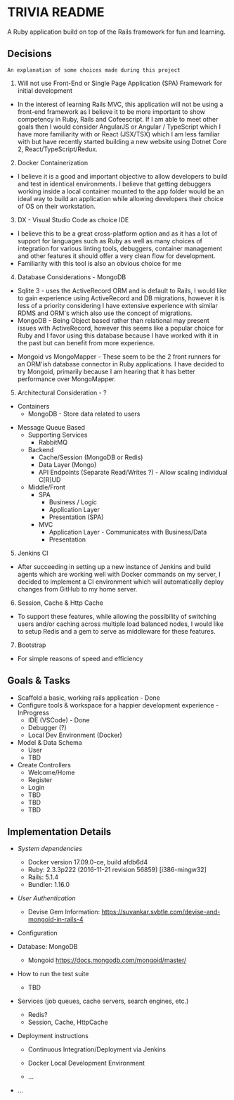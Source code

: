 # TRIVIA README

A Ruby application build on top of the Rails framework for fun and learning.

## Decisions
```
An explanation of some choices made during this project
```
1. Will not use Front-End or Single Page Application (SPA) Framework for initial development
  * In the interest of learning Rails MVC, this application will not be using a front-end framework as
  I believe it to be more important to show competency in Ruby, Rails and Cofeescript.  If I am able to 
  meet other goals then I would consider AngularJS or Angular / TypeScript which I have more familiarity 
  with or React (JSX/TSX) which I am less familiar with but have recently started building a new website 
  using Dotnet Core 2, React/TypeScript/Redux.

2. Docker Containerization
  * I believe it is a good and important objective to allow developers to build and test in identical 
  environments.  I believe that getting debuggers working inside a local container mounted to the app
  folder would be an ideal way to build an application while allowing developers their choice of OS on
  their workstation.

3. DX - Visual Studio Code as choice IDE
  * I believe this to be a great cross-platform option and as it has a lot of support for languages
  such as Ruby as well as many choices of integration for various linting tools, debuggers, container
  management and other features it should offer a very clean flow for development.
  * Familiarity with this tool is also an obvious choice for me

4. Database Considerations - MongoDB
  * Sqlite 3 - uses the ActiveRecord ORM and is default to Rails, I would like to gain experience using
  ActiveRecord and DB migrations, however it is less of a priority considering I have extensive experience
  with similar RDMS and ORM's which also use the concept of migrations.
  * MongoDB - Being Object based rather than relational may present issues with ActiveRecord, however
  this seems like a popular choice for Ruby and I favor using this database because I have worked with it
  in the past but can benefit from more experience.
   - Mongoid vs MongoMapper - These seem to be the 2 front runners for an ORM'ish database connector in 
   Ruby applications.  I have decided to try Mongoid, primarily because I am hearing that it has better
   performance over MongoMapper.

5. Architectural Consideration - ?
  * Containers
    * MongoDB - Store data related to users
  - Message Queue Based
    - Supporting Services
      - RabbitMQ
    - Backend
      - Cache/Session (MongoDB or Redis)
      - Data Layer (Mongo)
      - API Endpoints (Separate Read/Writes ?) - Allow scaling individual C[R]UD
    - Middle/Front
      - SPA
        - Business / Logic
        - Application Layer
        - Presentation (SPA)        
      - MVC
        - Application Layer - Communicates with Business/Data
        - Presentation

5. Jenkins CI
  * After succeeding in setting up a new instance of Jenkins and build agents which are
  working well with Docker commands on my server, I decided to implement a CI environment
  which will automatically deploy changes from GitHub to my home server.

6. Session, Cache & Http Cache
  * To support these features, while allowing the possibility of switching users and/or 
  caching across multiple load balanced nodes, I would like to setup Redis and a gem
  to serve as middleware for these features.

7. Bootstrap
  * For simple reasons of speed and efficiency
  

## Goals & Tasks

* Scaffold a basic, working rails application - Done
* Configure tools & workspace for a happier development experience - InProgress
  * IDE (VSCode) - Done
  * Debugger (?)
  * Local Dev Environment (Docker)
* Model & Data Schema
  * User
  * TBD
* Create Controllers
  * Welcome/Home
  * Register
  * Login
  * TBD
  * TBD
  * TBD

## Implementation Details

* *System dependencies*
  * Docker version 17.09.0-ce, build afdb6d4
  * Ruby: 2.3.3p222 (2016-11-21 revision 56859) [i386-mingw32]
  * Rails: 5.1.4
  * Bundler: 1.16.0

* *User Authentication*
  * Devise Gem Information: https://suvankar.svbtle.com/devise-and-mongoid-in-rails-4

* Configuration

* Database: MongoDB 
  * Mongoid https://docs.mongodb.com/mongoid/master/

* How to run the test suite
  * TBD

* Services (job queues, cache servers, search engines, etc.)

  * Redis?
  * Session, Cache, HttpCache

* Deployment instructions
  
  - Continuous Integration/Deployment via Jenkins
  
  - Docker Local Development Environment
  - ...

* ...
